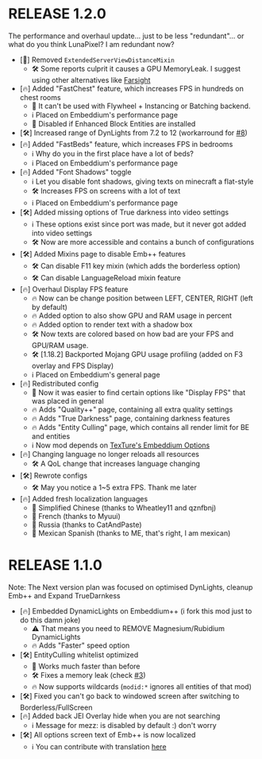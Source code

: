 # RELEASE 1.2.0
The performance and overhaul update... just to be less "redundant"... or what do you think LunaPixel?
I am redundant now?

- [🐛] Removed ``ExtendedServerViewDistanceMixin``
  - 🛠️ Some reports culprit it causes a GPU MemoryLeak. I suggest using other alternatives like [Farsight](https://legacy.curseforge.com/minecraft/mc-mods/farsight)
- [🔥] Added "FastChest" feature, which increases FPS in hundreds on chest rooms
  - 🐛 It can't be used with Flywheel + Instancing or Batching backend.
  - ℹ️ Placed on Embeddium's performance page
  - 👟 Disabled if Enhanced Block Entities are installed
- [🛠️] Increased range of DynLights from 7.2 to 12 (workarround for [#8](https://github.com/SrRapero720/EmbeddiumPlus/issues/8))
- [🔥] Added "FastBeds" feature, which increases FPS in bedrooms
  - ℹ️ Why do you in the first place have a lot of beds?
  - ℹ️ Placed on Embeddium's performance page
- [🔥] Added "Font Shadows" toggle
  - ℹ️ Let you disable font shadows, giving texts on minecraft a flat-style
  - 🛠️ Increases FPS on screens with a lot of text
  - ℹ️ Placed on Embeddium's performance page
- [🛠️] Added missing options of True darkness into video settings
  - ℹ️ These options exist since port was made, but it never got added into video settings
  - 🛠️ Now are more accessible and contains a bunch of configurations
- [🛠️] Added Mixins page to disable Emb++ features
  - 🛠️ Can disable F11 key mixin (which adds the borderless option)
  - 🛠️ Can disable LanguageReload mixin feature
- [🔥] Overhaul Display FPS feature
  - 🔥 Now can be change position between LEFT, CENTER, RIGHT (left by default)
  - 🔥 Added option to also show GPU and RAM usage in percent
  - 🔥 Added option to render text with a shadow box
  - 🛠️ Now texts are colored based on how bad are your FPS and GPU/RAM usage.
  - 🛠️ [1.18.2] Backported Mojang GPU usage profiling (added on F3 overlay and FPS Display)
  - ℹ️ Placed on Embeddium's general page
- [🔥] Redistributed config
  - 👟 Now it was easier to find certain options like "Display FPS" that was placed in general
  - 🔥 Adds "Quality++" page, containing all extra quality settings
  - 🔥 Adds "True Darkness" page, containing darkness features
  - 🔥 Adds "Entity Culling" page, which contains all render limit for BE and entities
  - ℹ️ Now mod depends on [TexTure's Embeddium Options](https://www.curseforge.com/minecraft/mc-mods/textrues-embeddium-options)
- [🔥] Changing language no longer reloads all resources
  - 🛠️ A QoL change that increases language changing
- [🛠️] Rewrote configs
  - 🛠️ May you notice a 1~5 extra FPS. Thank me later
- [🔥] Added fresh localization languages
  - 🍜 Simplified Chinese (thanks to Wheatley11 and qznfbnj)
  - 🥐 French (thanks to Myuui)
  - 🍾 Russia (thanks to CatAndPaste)
  - 🌮 Mexican Spanish (thanks to ME, that's right, I am mexican)

# RELEASE 1.1.0
Note: The Next version plan was focused on optimised DynLights, cleanup Emb++ and Expand TrueDarnkess

- [🔥] Embedded DynamicLights on Embeddium++ (i fork this mod just to do this damn joke)
  - ⚠️ That means you need to REMOVE Magnesium/Rubidium DynamicLights
  - 🔥 Adds "Faster" speed option
- [🛠️] EntityCulling whitelist optimized
  - 👟 Works much faster than before
  - 🛠️ Fixes a memory leak (check [#3](https://github.com/SrRapero720/EmbeddiumPlus/issues/3))
  - 🔥 Now supports wildcards (``modid:*`` ignores all entities of that mod)
- [🛠️] Fixed you can't go back to windowed screen after switching to Borderless/FullScreen
- [🔥] Added back JEI Overlay hide when you are not searching
  - ℹ️ Message for mezz: is disabled by default :) don't worry
- [🛠️] All options screen text of Emb++ is now localized
  - ℹ️ You can contribute with translation [here](https://github.com/SrRapero720/EmbeddiumPlus/blob/1.20/src/main/resources/assets/embeddiumplus/lang/en_us.json)